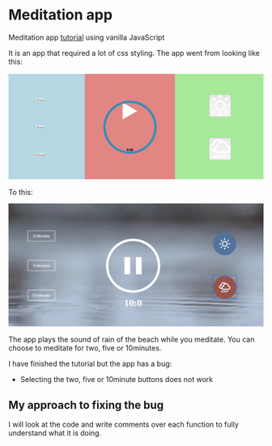 # Meditation app
Meditation app <a href="https://www.youtube.com/watch?v=oMBXdZzYqEk&list=PLDyQo7g0_nsXlSfuoBpG5Fgz0Qe3IvWnA&index=10">tutorial</a> using vanilla JavaScript

It is an app that required a lot of css styling.  The app went from looking like this:

![alt text](./images/styling.png)


To this:

![alt text](./images/nicestyling.png)


The app plays the sound of rain of the beach while you meditate.  You can choose to meditate for two, five or 10minutes.  

I have finished the tutorial but the app has a bug:

- Selecting the two, five or 10minute buttons does not work

## My approach to fixing the bug
I will look at the code and write comments over each function to fully understand what it is doing.
